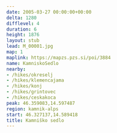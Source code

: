 ```yaml
---
date: 2005-03-27 00:00:00+00:00
delta: 1280
difflevel: 4
duration: 6
height: 1876
layout: stub
lead: M_00001.jpg
map: 1
maplink: https://mapzs.pzs.si/poi/3884
name: KamniskoSedlo
nearby:
- /hikes/okreselj
- /hikes/klemencajama
- /hikes/konj
- /hikes/grintovec
- /hikes/ceskakoca
peak: 46.359083,14.597487
region: kamnik-alps
start: 46.327137,14.589418
title: Kamniško sedlo
---
```

